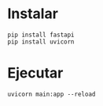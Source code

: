# Instalar
```
pip install fastapi
pip install uvicorn
```
# Ejecutar
```
uvicorn main:app --reload
```